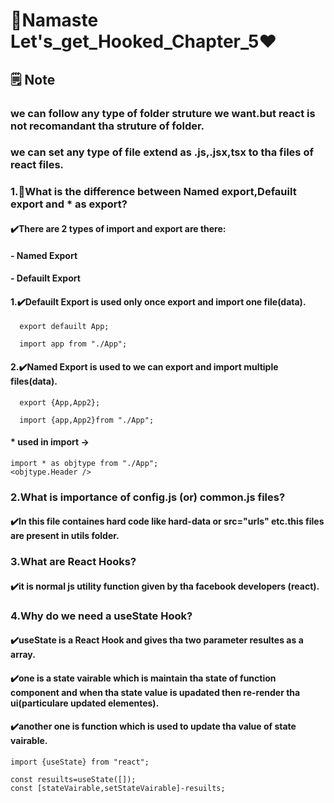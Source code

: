 # 🚀Namaste Let's_get_Hooked_Chapter_5❤️
## 🗒️ Note  
### we can follow any type of folder struture we want.but react is not recomandant tha struture of folder. 
### we can set any type of file extend as .js,.jsx,tsx to tha files of react files.
### 1.🤔What is the difference between Named export,Defauilt export and * as export? 
#### ✔️There are 2 types of import and export are there: 
#### - Named Export   
#### - Defauilt Export 
#### 1.✔️Defauilt Export is used only once export and import one file(data).
```
  export defauilt App; 

  import app from "./App";
```
#### 2.✔️Named Export is used to we can export and import multiple files(data).
```
  export {App,App2}; 

  import {app,App2}from "./App";
```
#### * used in import -> 
```
import * as objtype from "./App";
<objtype.Header />
``` 
### 2.What is importance of config.js (or) common.js files? 
#### ✔️In this file containes hard code like hard-data or src="urls" etc.this files are present in utils folder. 
### 3.What are React Hooks? 
#### ✔️it is normal js utility function given by tha facebook developers (react). 
### 4.Why do we need a useState Hook?
#### ✔️useState is a React Hook and gives tha two parameter resultes as a array.   
#### ✔️one is a state vairable which is maintain tha state of function component and when tha state value is upadated then re-render tha ui(particulare updated elementes).
#### ✔️another one is function which is used to update tha value of state vairable. 
```
import {useState} from "react";

const resuilts=useState([]);
const [stateVairable,setStateVairable]-resuilts;
```


